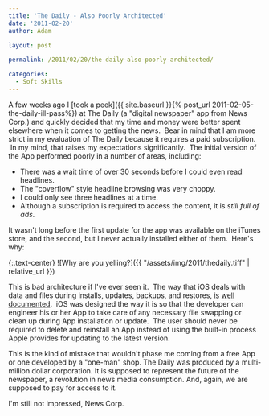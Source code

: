 ```yaml
---
title: 'The Daily - Also Poorly Architected'
date: '2011-02-20'
author: Adam

layout: post

permalink: /2011/02/20/the-daily-also-poorly-architected/

categories:
  - Soft Skills
---
```

A few weeks ago I [took a peek]({{ site.baseurl }}{% post_url
2011-02-05-the-daily-ill-pass%}) at The Daily (a "digital newspaper" app from
News Corp.) and quickly decided that my time and money were better spent
elsewhere when it comes to getting the news.  Bear in mind that I am more strict
in my evaluation of The Daily because it requires a paid subscription.  In my
mind, that raises my expectations significantly.  The initial version of the App
performed poorly in a number of areas, including:

* There was a wait time of over 30 seconds before I could even read headlines.
* The "coverflow" style headline browsing was very choppy.
* I could only see three headlines at a time.
* Although a subscription is required to access the content, it is _still full
  of ads_.

It wasn't long before the first update for the app was available on the iTunes
store, and the second, but I never actually installed either of them.  Here's
why:

{:.text-center}
![Why are you yelling?]({{ "/assets/img/2011/thedaily.tiff" | relative_url }})

This is bad architecture if I've ever seen it.  The way that iOS deals with data
and files during installs, updates, backups, and restores,
[is](http://developer.apple.com/library/ios/#documentation/iPhone/Conceptual/iPhoneOSProgrammingGuide/RuntimeEnvironment/RuntimeEnvironment.html%23//apple_ref/doc/uid/TP40007072-CH2-SW44)
[well](http://developer.apple.com/library/ios/#documentation/iPhone/Conceptual/iPhoneOSProgrammingGuide/RuntimeEnvironment/RuntimeEnvironment.html%23//apple_ref/doc/uid/TP40007072-CH2-SW12)
[documented](http://developer.apple.com/library/ios/#documentation/iPhone/Conceptual/iPhoneOSProgrammingGuide/RuntimeEnvironment/RuntimeEnvironment.html%23//apple_ref/doc/uid/TP40007072-CH2-SW7).
 iOS was designed the way it is so that the developer can engineer his or her
App to take care of any necessary file swapping or clean up during App
installation or update.  The user should never be required to delete and
reinstall an App instead of using the built-in process Apple provides for
updating to the latest version.

This is the kind of mistake that wouldn't phase me coming from a free App or one
developed by a "one-man" shop. The Daily was produced by a multi-million dollar
corporation. It is supposed to represent the future of the newspaper, a
revolution in news media consumption. And, again, we are supposed to pay for
access to it.

I'm still not impressed, News Corp.
